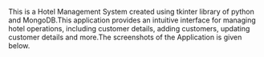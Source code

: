 This is a Hotel Management System created using tkinter library of python and MongoDB.This application provides an intuitive interface for managing hotel operations, including customer details, adding customers, updating customer details and more.The screenshots of the Application is given below.